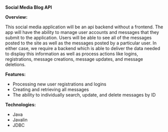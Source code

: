 <b>Social Media Blog API</b>

<b>Overview:</b>

  This social media application will be an api backend without a frontend. The app will have the ability to manage user accounts and messages that they submit to the application. Users will be able to see all of the messages posted to the site as well as the messages posted by a particular user. In either case, we require a backend which is able to deliver the data needed to display this information as well as process actions like logins, registrations, message creations, message updates, and message deletions.

<b>Features:</b>
 - Processing new user registrations and logins
 - Creating and retrieving all messages
 - The ability to individually search, update, and delete messages by ID

<b>Technologies:</b>
 - Java
 - Javalin
 - JDBC

